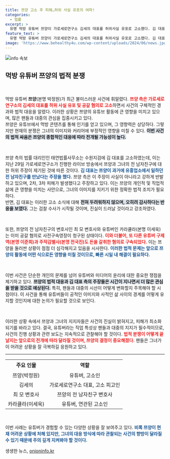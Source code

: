 ```yaml
---
title: 쯔양 고소 후 피해…허위 사실 유포의 여파!
categories:
  - 법률
excerpt: >
  유명 먹방 유튜버 쯔양이 가로세로연구소 김세의 대표를 허위사실 유포로 고소했다. 김 대표는 쯔양의 과거에 대한 충격적인 주장을 했고, 쯔양 측은 “2차 피해가 심각하다”며 반박했다. 사건의 진실은 검찰 수사에서 밝혀질 예정이다. 클릭하고 더 많은 이야기를 확인하세요!
feature_text: >
  유명 먹방 유튜버 쯔양이 가로세로연구소 김세의 대표를 허위사실 유포로 고소했다. 김 대표는 쯔양의 과거에 대한 충격적인 주장을 했고, 쯔양 측은 “2차 피해가 심각하다”며 반박했다. 사건의 진실은 검찰 수사에서 밝혀질 예정이다. 클릭하고 더 많은 이야기를 확인하세요!
image: 'https://www.behealthy4u.com/wp-content/uploads/2024/06/news.jpg'
---
```


<p><img src="https://www.behealthy4u.com/wp-content/uploads/2024/06/news.jpg" alt="info 속보" /></p>

<h2 data-ke-size="size26">먹방 유튜버 쯔양의 법적 분쟁</h2>

<p data-ke-size="size16">&nbsp;</p>

<p>먹방 유튜버 <b>쯔양</b>(본명 박정원)가 최근 불미스러운 사건에 휘말렸다. <b><span style="color: #ee2323;">쯔양 측은 가로세로연구소의 김세의 대표를 허위 사실 유포 및 공갈 혐의로 고소</span></b>하면서 사건의 구체적인 경과와 법적 대응을 알렸다. 이러한 상황은 쯔양의 유튜브 활동에 큰 영향을 미치고 있으며, 많은 팬들과 대중의 관심을 집중시키고 있다.<br>
쯔양은 유튜브에서 먹방 콘텐츠를 통해 인기를 얻고 있으며, 그 영향력은 상당하다. 그렇지만 현재의 분쟁은 그녀의 이미지와 커리어에 부정적인 영향을 미칠 수 있다. <b><span style="background-color: #21538527;">이번 사건의 법적 싸움은 쯔양의 종합적인 대응에 따라 전개될 가능성이 높다.</span></b> </p>

<p data-ke-size="size16">&nbsp;</p>

<p>쯔양 측의 법률 대리인인 태연법률사무소는 수원지검에 김 대표를 고소하였는데, 이는 지난 29일 가로세로연구소가 진행한 라이브 방송에서 쯔양과 그녀의 전 남자친구에 대한 허위 주장이 제기된 것에 따른 것이다. <b><span style="color: #1a5490;">김 대표는 쯔양이 과거에 유흥업소에서 일하던 전 남자친구를 만났다는 주장을 했다.</span></b> 쯔양 측은 이 주장이 사실이 아니라고 강하게 반발하고 있으며, 2차, 3차 피해가 발생했다고 주장하고 있다. 이는 쯔양의 개인적 및 직업적 삶에 큰 영향을 미치는 사안으로, 그녀의 이미지를 지키기 위한 정확한 법적 조치가 필요하다.<br>
반면, 김 대표는 이러한 고소 소식에 대해 <b><span style="background-color: #21538527;">전혀 두려워하지 않으며, 오히려 감사하다는 반응을 보였다.</span></b> 그는 검찰 수사가 시작될 것이며, 진실이 드러날 것이라고 강조하였다.</p>

<p data-ke-size="size16">&nbsp;</p>

<p>또한, 쯔양의 전 남자친구의 변호사인 최 모 변호사와 유튜버인 카라큘라(본명 이세욱)는 이미 공갈 혐의로 사전구속영장이 청구된 상태이다. <b><span style="color: #ee2323;">이와 더불어, 또 다른 유튜버 구제역(본명 이준희)과 주작감별사(본명 전국진)도 돈을 갈취한 혐의로 구속되었다.</span></b> 이는 쯔양을 둘러싼 상황이 점점 더 심각해지고 있음을 시사한다. <b><span style="color: #1a5490;">이러한 법적 문제는 앞으로 쯔양의 활동에 어떤 식으로든 영향을 미칠 것이므로, 빠른 시일 내 해결이 필요하다.</span></b></p>

<p data-ke-size="size16">&nbsp;</p>

<p>이번 사건은 단순한 개인의 문제를 넘어 유튜버와 미디어의 윤리에 대한 중요한 쟁점을 제기하고 있다. <b><span style="background-color: #21538527;">쯔양의 법적 대응과 김 대표 측의 주장들은 시간이 지나면서 더 많은 관심을 받을 것으로 예상된다.</span></b> 특히, 팬들과 대중의 시선이 어떻게 변화할지 주목해야 할 시점이다. 이 사건을 통해 유튜버들이 공적인 이미지와 사적인 삶 사이의 경계를 어떻게 유지할 것인지에 대한 논의가 필요할 것으로 보인다. </p>

<p data-ke-size="size16">&nbsp;</p>

<p>이러한 상황 속에서 쯔양과 그녀의 지지자들은 사건의 진실이 밝혀지고, 피해가 최소화되기를 바라고 있다. 결국, 유튜버라는 직업 특성상 팬들과 대중의 지지가 필수적이므로, 사건의 진행 상황과 관련 보도는 지속적으로 관찰해야 할 것이다. <b><span style="color: #ee2323;">법적 분쟁이 어떻게 끝날지는 앞으로의 전개에 따라 달라질 것이며, 쯔양의 결정이 중요해졌다.</span></b> 팬들은 그녀가 이 어려운 상황을 잘 극복하길 응원하고 있다.</p>

<hr>

<table style="width: 100%;">
    <tr>
        <td style="text-align: center; height: 35px;"><b>주요 인물</b></td>
        <td style="text-align: center; height: 35px;"><b>역할</b></td>
    </tr>
    <tr>
        <td style="text-align: center; height: 28px;">쯔양(박정원)</td>
        <td style="text-align: center; height: 28px;">유튜버, 고소인</td>
    </tr>
    <tr>
        <td style="text-align: center; height: 28px;">김세의</td>
        <td style="text-align: center; height: 28px;">가로세로연구소 대표, 고소 피고인</td>
    </tr>
    <tr>
        <td style="text-align: center; height: 28px;">최 모 변호사</td>
        <td style="text-align: center; height: 28px;">쯔양의 전 남자친구 변호사</td>
    </tr>
    <tr>
        <td style="text-align: center; height: 28px;">카라큘라(이세욱)</td>
        <td style="text-align: center; height: 28px;">유튜버, 연관된 고소인</td>
    </tr>
</table> 

<p data-ke-size="size16">&nbsp;</p>

<p>이번 사례는 유튜버가 경험할 수 있는 다양한 상황을 잘 보여주고 있다. <b><span style="color: #1a5490;">비록 쯔양이 현재 어려운 상황에 처해 있지만, 그녀의 대응 방식에 따라 관찰되는 사건의 향방이 달라질 수 있기 때문에 주의 깊게 지켜봐야 할 것이다.</span></b></p>
생생한 뉴스, <a href="https://onioninfo.kr" rel="dofollow">onioninfo.kr</a>



